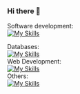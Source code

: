 ### Hi there 👋
Software development:\
[![My Skills](https://skillicons.dev/icons?i=c,cpp,py)](https://skillicons.dev)
<!--Mobile applications:\
[![My Skills](https://skillicons.dev/icons?i=swift,kotlin)](https://skillicons.dev)\-->
Databases:\
[![My Skills](https://skillicons.dev/icons?i=cassandra,mysql,mongodb)](https://skillicons.dev)\
Web Development:\
[![My Skills](https://skillicons.dev/icons?i=html,css,tailwind,js,ts,react)](https://skillicons.dev)\
Others:\
[![My Skills](https://skillicons.dev/icons?i=arch,linux,bash,git,nginx)](https://skillicons.dev)


<!--
**Szymoek02/Szymoek02** is a ✨ _special_ ✨ repository because its `README.md` (this file) appears on your GitHub profile.

Here are some ideas to get you started:

- 🔭 I’m currently working on ...
- 🌱 I’m currently learning ...
- 👯 I’m looking to collaborate on ...
- 🤔 I’m looking for help with ...
- 💬 Ask me about ...
- 📫 How to reach me: ...
- 😄 Pronouns: ...
- ⚡ Fun fact: ...
-->
